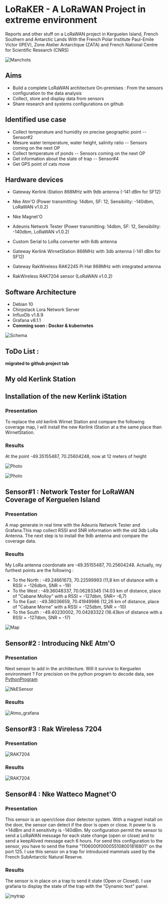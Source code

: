 # LoRaKER - A LoRaWAN Project in extreme environment

Reports and other stuff on a LoRaWAN project in Kerguelen Island, French Southern and Antarctic Lands
With the French Polar Institute Paul-Emile Victor (IPEV), Zone Atelier Antarctique (ZATA) and French National Centre for Scientific Research (CNRS)


![Manchots](./media/intro.JPG)

## Aims

- Build a complete LoRaWAN architecture On-premises : From the sensors configuration to the data analysis
- Collect, store and display data from sensors
- Share research and systems configurations on github

## Identified use case

- Collect temperature and humidity on precise geographic point -- Sensor#2
- Mesure water temperature, water height, salinity ratio -- Sensors coming on the next OP
- Collect temperature of ponds -- Sensors coming on the next OP
- Get information about the state of trap -- Sensor#4
- Get GPS point of cats move

## Hardware devices

- Gateway Kerlink iStation 868MHz with 9db antenna (-141 dBm for SF12)
- Nke Atm'O (Power transmitting: 14dbm, SF: 12, Sensibility: -140dbm, LoRaWAN v1.0.2)
- Nke Magnet'O
- Adeunis Network Tester (Power transmitting: 14dbm, SF: 12, Sensibility: -140dbm, LoRaWAN v1.0.2)
- Custom Serial to LoRa converter with 6db antenna

- Gateway Kerlink WirnetStation 868MHz with 3db antenna (-141 dBm for SF12)
- Gateway RakWireless RAK2245 Pi Hat 868MHz with integrated antenna
- RakWireless RAK7204 sensor (LoRaWAN v1.0.2)
	
## Software Architecture

- Debian 10
- Chirpstack Lora Network Server
- InfluxDb v1.8.9
- Grafana v8.1.1
- **Comming soon : Docker & kubernetes**

![Schema](./media/MyDockerArchitecture.png)

## ToDo List :

**migrated to github project tab**

## My old Kerlink Station

## Installation of the new Kerlink iStation

### Presentation

To replace the old kerlink Wirnet Station and compare the following coverage map, I will install the new Kerlink iStation at a the same place than WirnetStation.

### Results
At the point -49.35155487, 70.25604248, now at 12 meters of height

![Photo](./media/kerlinkistation3.JPG)

![Photo](./media/PositionGeo.png)


## Sensor#1 : Network Tester for LoRaWAN Coverage of Kerguelen Island

### Presentation
A map generate in real time with the Adeunis Network Tester and Grafana.This map collect RSSI and SNR information with the old 3db LoRa Antenna. The next step is to install the 9db antenna and compare the coverage data. 

### Results
My LoRa antenna coordonate are -49.35155487, 70.25604248. Actually, my furthest points are the following : 
 - To the North : -49.24661673, 70.22599993 (11,8 km of distance with a RSSI = -126dbm, SNR = -19)
 - To the West : -49.36048337, 70.06283345 (14.03 km of distance, place of "Cabane Molloy" with a RSSI = -127dbm, SNR= -6,7)
 - To the East : -49.38036659, 70.41949986 (12,26 km of distance, place of "Cabane Morne" with a RSSI = -125dbm, SNR = -10)
 - To the South : -49.40230002, 70.04283322 (16.43km of distance with a RSSI = -127dbm, SNR = -17)

![Map](./media/grafanaLoRaMap4.png)

## Sensor#2 : Introducing NkE Atm'O

### Presentation

Next sensor to add in the architecture. Will it survive to Kerguelen environment ? For precision on the python program to decode data, see [PythonProgram](https://github.com/ClemCrt2/Codec-Report-Batch-Python) 

![NkESensor](./media/CapteurNKEinKerguelen2.jpg)

###  Results

![Atmo_grafana](./media/atmo-grafana.png)

## Sensor#3 : Rak Wireless 7204

### Presentation

![RAK7204](./media/Rak7204_2.png)

### Results

![RAK7204](./media/Rak7204-grafana.png)

## Sensor#4 : Nke Watteco Magnet'O

### Presentation

This sensor is an open/close door detector system. With a magnet install on the door, the sensor can detect if the door is open or close. It power tx is +14dBm and it sensitivity is -140dBm. 
My configuration permit the sensor to send a LoRaWAN message for each state change (open or close) and to send a keepAlived message each 6 hours. For send this configuration to the sensor, you have to send the frame "1106000f000055108001816801" on the port 125.
I use this sensor on a trap for introduced mammals used by the French SubAntarctic Natural Reserve.

### Results

The sensor is in place on a trap to send it state (Open or Closed). I use grafana to display the state of the trap with the "Dynamic text" panel.

![mytrap](./media/CageCo2_all.jpg)
